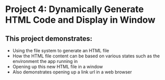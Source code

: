 # Project 4: Dynamically Generate HTML Code and Display in Window

## This project demonstrates:
- Using the file system to generate an HTML file
- How the HTML file content can be based on various states such as the environment the app running in
- Opening up this new HTML file in a window
- Also demonstrates opening up a link url in a web browser
